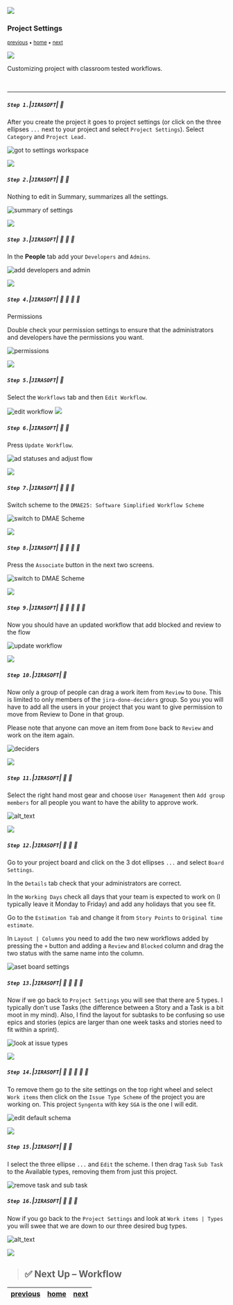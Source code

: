 ![](../images/line3.png)

### Project Settings

<sub>[previous](../new-project/README.md#user-content-create-new-project) • [home](../README.md#user-content-jira-software) • [next](../workflow/README.md#user-content-groups)</sub>

![](../images/line3.png)

Customizing project with classroom tested workflows.

<br>

---

##### `Step 1.`\|`JIRASOFT`| :small_blue_diamond:

After you create the project it goes to project settings (or click on the three ellipses `...` next to your project and select `Project Settings`). Select `Category` and `Project Lead.`

![got to settings workspace](images/ProjectSettingsDetails.png)

![](../images/line2.png)

##### `Step 2.`\|`JIRASOFT`| :small_blue_diamond: :small_blue_diamond: 

Nothing to edit in Summary, summarizes all the settings.

![summary of settings](images/Summary.png)

![](../images/line2.png)

##### `Step 3.`\|`JIRASOFT`| :small_blue_diamond: :small_blue_diamond: :small_blue_diamond:

In the **People** tab add your `Developers` and `Admins`.

![add developers and admin](images/AddDevsAdmins.png)



![](../images/line2.png)

##### `Step 4.`\|`JIRASOFT`| :small_blue_diamond: :small_blue_diamond: :small_blue_diamond: :small_blue_diamond:

Permissions

Double check your permission settings to ensure that the administrators and developers have the permissions you want.

![permissions](images/Permissions.png)

![](../images/line2.png)

##### `Step 5.`\|`JIRASOFT`| :small_orange_diamond:


Select the `Workflows` tab and then `Edit Workflow`. 

![edit workflow](images/copyWorkflow.png)
![](../images/line2.png)

##### `Step 6.`\|`JIRASOFT`| :small_orange_diamond: :small_blue_diamond:

Press `Update Workflow`.

![ad statuses and adjust flow](images/UpdateWorkflow.png)

![](../images/line2.png)

##### `Step 7.`\|`JIRASOFT`| :small_orange_diamond: :small_blue_diamond: :small_blue_diamond:

Switch scheme to the `DMAE25: Software Simplified Workflow Scheme`

![switch to DMAE Scheme](images/DMAEWorkflowScheme.png)

![](../images/line.png)


##### `Step 8.`\|`JIRASOFT`| :small_orange_diamond: :small_blue_diamond: :small_blue_diamond: :small_blue_diamond:

Press the `Associate` button in the next two screens.

![switch to DMAE Scheme](images/PressAssociate.png)


![](../images/line2.png)

##### `Step 9.`\|`JIRASOFT`| :small_orange_diamond: :small_blue_diamond: :small_blue_diamond: :small_blue_diamond: :small_blue_diamond:

Now you should have an updated workflow that add blocked and review to the flow

![update workflow](images/UpdatedWorkflow.png)

![](../images/line2.png)

##### `Step 10.`\|`JIRASOFT`| :large_blue_diamond:

Now only a group of people can drag a work item from `Review` to `Done`.  This is limited to only members of the `jira-done-deciders` group. So you you will have to add all the users in your project that you want to give permission to move from Review to Done in that group.

Please note that anyone can move an item from `Done` back to `Review` and work on the item again.

![deciders](images/Deciders.png)


![](../images/line2.png)

##### `Step 11.`\|`JIRASOFT`| :large_blue_diamond: :small_blue_diamond:

Select the right hand most gear and choose `User Management` then `Add group members` for all people you want to have the ability to approve work.  

![alt_text](images/UserManagement.png)

![](../images/line2.png)

##### `Step 12.`\|`JIRASOFT`| :large_blue_diamond: :small_blue_diamond: :small_blue_diamond:

Go to your project board and click on the 3 dot ellipses `...` and select `Board Settings`.

In the `Details` tab check that your administrators are correct.

In the `Working Days` check all days that your team is expected to work on (I typically leave it Monday to Friday) and add any holidays that you see fit.

Go to the `Estimation Tab` and change it from `Story Points` to `Original time estimate`.

In `Layout | Columns` you need to add the two new workflows added by pressing the `+` button and adding a `Review` and `Blocked` column and drag the two status with the same name into the column.

![aset board settings](images/BoardSettings.png)

##### `Step 13.`\|`JIRASOFT`| :large_blue_diamond: :small_blue_diamond: :small_blue_diamond:  :small_blue_diamond:

Now if we go back to `Project Settings` you will see that there are 5 types.  I typically don't use Tasks (the difference between a Story and a Task is a bit moot in my mind).  Also, I find the layout for subtasks to be confusing so use epics and stories (epics are larger than one week tasks and stories need to fit within a sprint).

![look at issue types](images/TooManyTypes.png)

![](../images/line2.png)

##### `Step 14.`\|`JIRASOFT`| :large_blue_diamond: :small_blue_diamond: :small_blue_diamond: :small_blue_diamond:  :small_blue_diamond:

To remove them go to the site settings on the top right wheel and select `Work items` then click on the `Issue Type Scheme` of the project you are working on.  This project `Syngenta` with key `SGA` is the one I will edit.

![edit default schema](images/EditDefaultSchema.png)

![](../images/line2.png)

##### `Step 15.`\|`JIRASOFT`| :large_blue_diamond: :small_orange_diamond:

I select the three ellipse `...` and `Edit` the scheme.  I then drag `Task` `Sub Task` to the Available types, removing them from just this project.

![remove task and sub task](images/RemoveTaskSubtask.png)

##### `Step 16.`\|`JIRASOFT`| :large_blue_diamond: :small_orange_diamond:   :small_blue_diamond:

Now if you go back to the `Project Settings` and look at `Work items | Types` you will swee that we are down to our three desired bug types.

![alt_text](images/TypeFixed.png)

![](../images/line.png)

> ## ✅ Next Up – Workflow

| [previous](../new-project/README.md#user-content-create-new-project)| [home](../README.md#user-content-jira-software) | [next](../workflow/README.md#user-content-workdlow) |
|---------------------------|---|-----------------------------------------------------|
